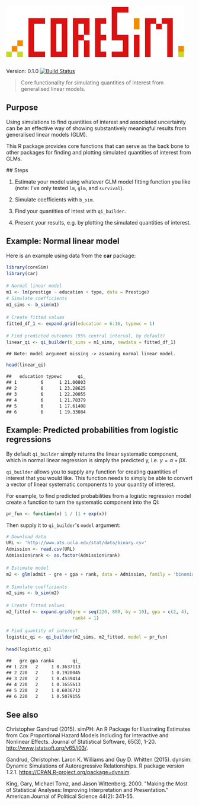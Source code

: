 ![coreSim logo](img/coreSim_logo.png)

Version: 0.1.0 [![Build Status](https://travis-ci.org/christophergandrud/coreSim.svg?branch=master)](https://travis-ci.org/christophergandrud/coreSim)

> Core functionality for simulating quantities of interest from generalised linear 
models.

## Purpose

Using simulations to find quantities of interest and associated uncertainty
can be an effective way of showing substantively meaningful results from 
generalised linear models (GLM). 

This R package provides core functions that can serve as the back bone to other
packages for finding and plotting simulated quantities of interest from GLMs.

## Steps

1. Estimate your model using whatever GLM model fitting function you like 
(note: I've only tested `lm`, `glm`, and `survival`).

2. Simulate coefficients with `b_sim`.

3. Find your quantities of intest with `qi_builder`.

4. Present your results, e.g. by plotting the simulated quantities of 
interest.

## Example: Normal linear model 

Here is an example using data from the **car** package:


```r
library(coreSim)
library(car)

# Normal linear model
m1 <- lm(prestige ~ education + type, data = Prestige)
# Simulate coefficients
m1_sims <- b_sim(m1)

# Create fitted values
fitted_df_1 <- expand.grid(education = 6:16, typewc = 1)

# Find predicted outcomes (95% central interval, by default)
linear_qi <- qi_builder(b_sims = m1_sims, newdata = fitted_df_1)
```

```
## Note: model argument missing -> assuming normal linear model.
```

```r
head(linear_qi)
```

```
##   education typewc      qi_
## 1         6      1 21.00803
## 2         6      1 23.28625
## 3         6      1 22.20055
## 4         6      1 21.78379
## 5         6      1 17.61408
## 6         6      1 19.33084
```

## Example: Predicted probabilities from logistic regressions

By default `qi_builder` simply returns the linear systematic component, which 
in normal linear regression is simply the predicted y, i.e. 
$y = \alpha + \mathrm{\beta X}$.

`qi_builder` allows you to supply any function for creating quantities of 
interest that you would like. This function needs to simply be able to convert
a vector of linear systematic components to your quantity of interest. 

For example, to find predicted probabilities from a logistic regression model
create a function to turn the systematic component into the QI:


```r
pr_fun <- function(x) 1 / (1 + exp(x))
```

Then supply it to `qi_builder`'s `model` argument:


```r
# Download data
URL <- 'http://www.ats.ucla.edu/stat/data/binary.csv'
Admission <- read.csv(URL)
Admission$rank <- as.factor(Admission$rank)

# Estimate model
m2 <- glm(admit ~ gre + gpa + rank, data = Admission, family = 'binomial')

# Simulate coefficients
m2_sims <- b_sim(m2)

# Create fitted values
m2_fitted <- expand.grid(gre = seq(220, 800, by = 10), gpa = c(2, 4),
                         rank4 = 1)

# Find quantity of interest
logistic_qi <- qi_builder(m2_sims, m2_fitted, model = pr_fun)

head(logistic_qi)
```

```
##   gre gpa rank4       qi_
## 1 220   2     1 0.3637113
## 2 220   2     1 0.1920045
## 3 220   2     1 0.4539414
## 4 220   2     1 0.1655613
## 5 220   2     1 0.6036712
## 6 220   2     1 0.5079155
```



## See also

Christopher Gandrud (2015). simPH: An R Package for Illustrating Estimates from
Cox Proportional Hazard Models Including for Interactive and Nonlinear Effects.
Journal of Statistical Software, 65(3), 1-20.
<http://www.jstatsoft.org/v65/i03/>.

Gandrud, Christopher. Laron K. Williams and Guy D. Whitten (2015). dynsim: Dynamic
Simulations of Autoregressive Relationships. R package version 1.2.1.
<https://CRAN.R-project.org/package=dynsim>.

King, Gary, Michael Tomz, and Jason Wittenberg. 2000. "Making the Most of 
Statistical Analyses: Improving Interpretation and Presentation." American 
Journal of Political Science 44(2): 341-55.

